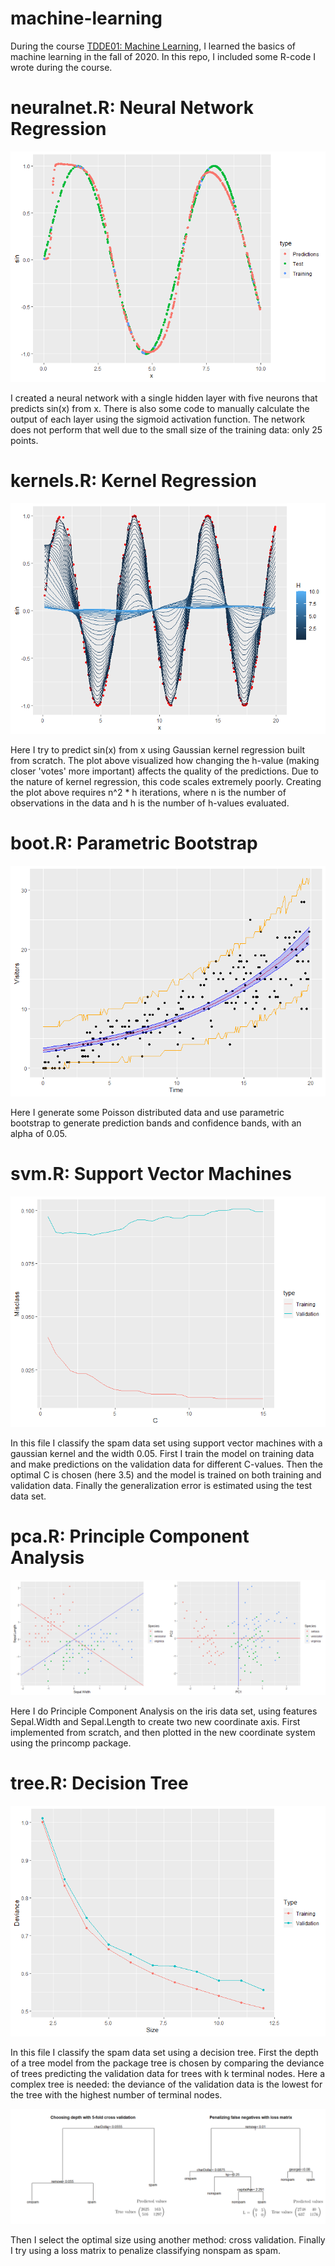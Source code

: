 # machine-learning
During the course [TDDE01: Machine Learning](https://liu.se/studieinfo/en/kurs/tdde01/ht-2020), I learned the basics of machine learning in the fall of 2020. In this repo, I included some R-code I wrote during the course.

# neuralnet.R: Neural Network Regression
![Neuralnet](images/nn.png)

I created a neural network with a single hidden layer with five neurons that predicts sin(x) from x. There is also some code to manually calculate the output of each layer using the sigmoid activation function. The network does not perform that well due to the small size of the training data: only 25 points.

# kernels.R: Kernel Regression
![Kernels](images/kernel.png)

Here I try to predict sin(x) from x using Gaussian kernel regression built from scratch. The plot above visualized how changing the h-value (making closer 'votes' more important) affects the quality of the predictions. Due to the nature of kernel regression, this code scales extremely poorly. Creating the plot above requires n^2 * h iterations, where n is the number of observations in the data and h is the number of h-values evaluated.  

# boot.R: Parametric Bootstrap
![Bootstrap](images/boot.png)

Here I generate some Poisson distributed data and use parametric bootstrap to generate prediction bands and confidence bands, with an alpha of 0.05.

# svm.R: Support Vector Machines
![SVM](images/svm.png)

In this file I classify the spam data set using support vector machines with a gaussian kernel and the width 0.05. First I train the model on training data and make predictions on the validation data for different C-values. Then the optimal C is chosen (here 3.5) and the model is trained on both training and validation data. Finally the generalization error is estimated using the test data set.

# pca.R: Principle Component Analysis
![PCA](images/pca.png)

Here I do Principle Component Analysis on the iris data set, using features Sepal.Width and Sepal.Length to create two new coordinate axis. First implemented from scratch, and then plotted in the new coordinate system using the princomp package.


# tree.R: Decision Tree
![Tree size](images/tree_size.png)

In this file I classify the spam data set using a decision tree. First the depth of a tree model from the package tree is chosen by comparing the deviance of trees predicting the validation data for trees with k terminal nodes. Here a complex tree is needed: the deviance of the validation data is the lowest for the tree with the highest number of terminal nodes.

![Trees](images/tree.png)

Then I select the optimal size using another method: cross validation. Finally I try using a loss matrix to penalize classifying nonspam as spam.